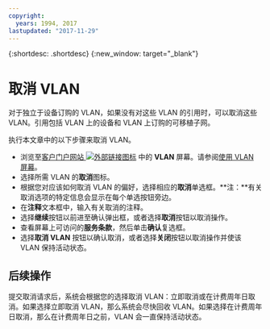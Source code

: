 ```yaml
---
copyright:
  years: 1994, 2017
lastupdated: "2017-11-29"
---
```

{:shortdesc: .shortdesc}
{:new_window: target="_blank"}

# 取消 VLAN

对于独立于设备订购的 VLAN，如果没有对这些 VLAN 的引用时，可以取消这些 VLAN。引用包括 VLAN 上的设备和 VLAN 上订购的可移植子网。 

执行本文章中的以下步骤来取消 VLAN。

* 浏览至[客户门户网站 ![外部链接图标](../../icons/launch-glyph.svg "外部链接图标")](https://control.softlayer.com/) 中的 **VLAN** 屏幕。请参阅[使用 VLAN 屏幕](vlans-screen.html)。
* 选择所需 VLAN 的**取消**图标。
* 根据您对应该如何取消 VLAN 的偏好，选择相应的**取消**单选框。**注：**有关取消选项的特定信息会显示在每个单选按钮旁边。
* 在**注释**文本框中，输入有关取消的注释。
* 选择**继续**按钮以前进至确认弹出框，或者选择**取消**按钮以取消操作。
* 查看屏幕上可访问的**服务条款**，然后单击**确认**复选框。
* 选择**取消 VLAN** 按钮以确认取消，或者选择**关闭**按钮以取消操作并使该 VLAN 保持活动状态。

## 后续操作

提交取消请求后，系统会根据您的选择取消 VLAN：立即取消或在计费周年日取消。如果选择立即取消 VLAN，那么系统会尽快回收 VLAN。如果选择在计费周年日取消，那么在计费周年日之前，VLAN 会一直保持活动状态。

